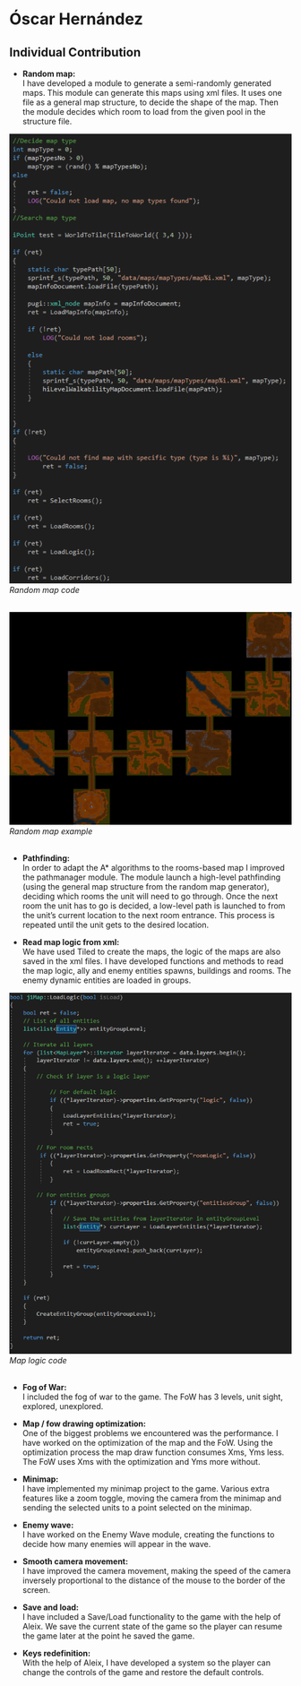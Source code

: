 ﻿# Óscar Hernández
## Individual Contribution

- **Random map:** <br>
I have developed a module to generate a semi-randomly generated maps. This module can generate this maps using xml files. It uses one file as a general map structure, to decide the shape of the map. Then the module decides which room to load from the given pool in the structure file. 

<img src="Readme_Files/ÓscarHernández/mapCode.png"><br>
	_Random map code_<br><br>	

<img src="Readme_Files/ÓscarHernández/randomMap.jpg"><br>
	_Random map example_<br><br>	
  
- **Pathfinding:**<br>
In order to adapt the A* algorithms to the rooms-based map I improved the pathmanager module. The module launch a high-level pathfinding (using the general map structure from the random map generator), deciding which rooms the unit will need to go through. Once the next room the unit has to go is decided, a low-level path is launched to from the unit’s current location to the next room entrance. This process is repeated until the unit gets to the desired location.


- **Read map logic from xml:**<br>
We have used Tiled to create the maps, the logic of the maps are also saved in the xml files. 
I have developed functions and methods to read the map logic, ally and enemy entities spawns, buildings and rooms.
The enemy dynamic entities are loaded in groups.


<img src="Readme_Files/ÓscarHernández/mapLogic.png"><br>
	_Map logic code_<br><br>	

- **Fog of War:**<br>
I included the fog of war to the game. The FoW has 3 levels, unit sight, explored, unexplored.

- **Map / fow  drawing optimization:**<br>
One of the biggest problems we encountered was the performance. I have worked on the optimization of the map and the FoW. Using the optimization process the map draw function consumes Xms, Yms less.
The FoW uses Xms with the optimization and Yms more without.

- **Minimap:**<br>
I have implemented my minimap project to the game.  Various extra features like a zoom toggle, moving the camera from the minimap and sending the selected units to a point selected on the minimap.

- **Enemy wave:**<br>
I have worked on the Enemy Wave module, creating the functions to decide how many enemies will appear in the wave.

- **Smooth camera movement:**<br>
I have improved the camera movement, making the speed of the camera inversely proportional to the distance of the mouse to the border of the screen.

- **Save and load:**<br>
I have included a Save/Load functionality to the game with the help of Aleix. We save the current state of the game so the player can resume the game later at the point he saved the game.

- **Keys redefinition:**<br>
With the help of Aleix, I have developed a system so the player can change the controls of the game and restore the default controls.


